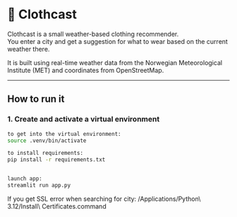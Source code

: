 
# 🧥 Clothcast

Clothcast is a small weather-based clothing recommender.  
You enter a city and get a suggestion for what to wear based on the current weather there.  

It is built using real-time weather data from the Norwegian Meteorological Institute (MET) and coordinates from OpenStreetMap.  

---

## How to run it

### 1. Create and activate a virtual environment

```bash
to get into the virtual environment:
source .venv/bin/activate

to install requirements:
pip install -r requirements.txt


launch app:
streamlit run app.py


```
If you get SSL error when searching for city:
/Applications/Python\ 3.12/Install\ Certificates.command
